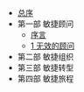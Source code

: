 - [总序](README.md)
- 第一部 敏捷顾问
  - [序言](consultants/0-preface.md)
  - [1 无效的顾问](consultants/1-ineffective-consultant.md)
- 第二部 敏捷组织
- 第三部 敏捷转型
- 第四部 敏捷旅程

